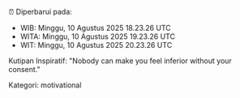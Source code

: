 ⏰ Diperbarui pada:
- WIB: Minggu, 10 Agustus 2025 18.23.26 UTC
- WITA: Minggu, 10 Agustus 2025 19.23.26 UTC
- WIT: Minggu, 10 Agustus 2025 20.23.26 UTC

Kutipan Inspiratif:
"Nobody can make you feel inferior without your consent."


Kategori: motivational

